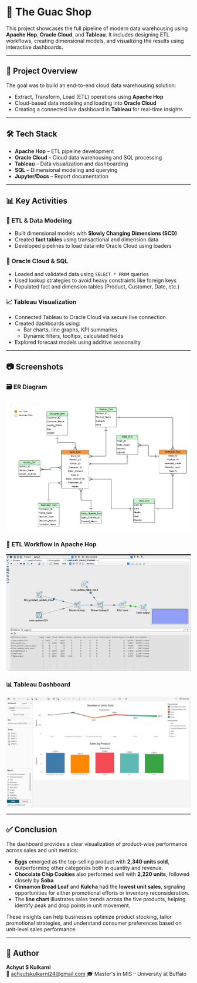 # 🥑 The Guac Shop

This project showcases the full pipeline of modern data warehousing using **Apache Hop**, **Oracle Cloud**, and **Tableau**. It includes designing ETL workflows, creating dimensional models, and visualizing the results using interactive dashboards.

---

## 🧠 Project Overview

The goal was to build an end-to-end cloud data warehousing solution:
- Extract, Transform, Load (ETL) operations using **Apache Hop**
- Cloud-based data modeling and loading into **Oracle Cloud**
- Creating a connected live dashboard in **Tableau** for real-time insights

---

## 🛠 Tech Stack

- **Apache Hop** – ETL pipeline development
- **Oracle Cloud** – Cloud data warehousing and SQL processing
- **Tableau** – Data visualization and dashboarding
- **SQL** – Dimensional modeling and querying
- **Jupyter/Docs** – Report documentation

---

## 📊 Key Activities

### 🔄 ETL & Data Modeling
- Built dimensional models with **Slowly Changing Dimensions (SCD)**
- Created **fact tables** using transactional and dimension data
- Developed pipelines to load data into Oracle Cloud using loaders

### 🧪 Oracle Cloud & SQL
- Loaded and validated data using `SELECT * FROM` queries
- Used lookup strategies to avoid heavy constraints like foreign keys
- Populated fact and dimension tables (Product, Customer, Date, etc.)

### 📈 Tableau Visualization
- Connected Tableau to Oracle Cloud via secure live connection
- Created dashboards using:
  - Bar charts, line graphs, KPI summaries
  - Dynamic filters, tooltips, calculated fields
- Explored forecast models using additive seasonality

---

## 📷 Screenshots

### 🗃 ER Diagram
![ER diagram](dimensional-model.png)

### 📌 ETL Workflow in Apache Hop
![ETL Pipeline](etl-pipeline.png)

### 📊 Tableau Dashboard
![Tableau Dashboard](Dashboard.png)

---

## ✅ Conclusion

The dashboard provides a clear visualization of product-wise performance across sales and unit metrics:

- **Eggs** emerged as the top-selling product with **2,340 units sold**, outperforming other categories both in quantity and revenue.
- **Chocolate Chip Cookies** also performed well with **2,220 units**, followed closely by **Soba**.
- **Cinnamon Bread Loaf** and **Kulcha** had the **lowest unit sales**, signaling opportunities for either promotional efforts or inventory reconsideration.
- The **line chart** illustrates sales trends across the five products, helping identify peak and drop points in unit movement.

These insights can help businesses optimize product stocking, tailor promotional strategies, and understand consumer preferences based on unit-level sales performance.


---

## 👤 Author

**Achyut S Kulkarni**  
📧 achyutskulkarni24@gmail.com 
🎓 Master's in MIS – University at Buffalo

